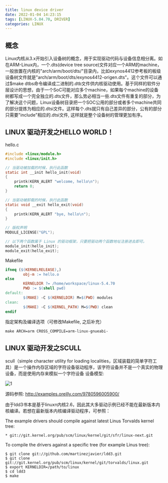 ```yaml
---
title: linux device driver
date: 2022-01-04 14:23:15
tags: [LINUX-5.04.70, DRIVER]
categories: LINUX
---
```


## 概念
Linux内核从3.x开始引入设备树的概念，用于实现驱动代码与设备信息相分离。如在ARM-Linux内，一个.dts(device tree source)文件对应一个ARM的machine，一般放置在内核的"arch/arm/boot/dts/"目录内，比如exynos4412参考板的板级设备树文件就是"arch/arm/boot/dts/exynos4412-origen.dts"。这个文件可以通过$make dtbs命令编译成二进制的.dtb文件供内核驱动使用。基于同样的软件分层设计的思想，由于一个SoC可能对应多个machine，如果每个machine的设备树都写成一个完全独立的.dts文件，那么势必相当一些.dts文件有重复的部分，为了解决这个问题，Linux设备树目录把一个SOC公用的部分或者多个machine共同的部分提炼为相应的.dtsi文件。这样每个.dts就只有自己差异的部分，公有的部分只需要"include"相应的.dtsi文件, 这样就是整个设备树的管理更加有序。

## LINUX 驱动开发之HELLO WORLD！

hello.c

```c
#include <linux/module.h>
#include <linux/init.h>

// 当驱动被加载的时候，执行此函数
static int __init hello_init(void)
{
    printk(KERN_ALERT "welcome, hello\n");
    return 0;
}

// 当驱动被卸载的时候，执行此函数
static void __exit hello_exit(void)
{
    printk(KERN_ALERT "bye, hello\n");
}

// 版权声明
MODULE_LICENSE("GPL");

// 以下两个函数属于 Linux 的驱动框架，只要把驱动两个函数地址注册进去即可。
module_init(hello_init);
module_exit(hello_exit);
```

Makefile

```Makefile
ifneq ($(KERNELRELEASE),)
        obj-m := hello.o
else
        KERNELDIR ?= /home/workspace/linux-5.4.70
        PWD := $(shell pwd)
default:
        $(MAKE) -C $(KERNELDIR) M=$(PWD) modules
clean:
        $(MAKE) -C $(KERNEL_PATH) M=$(PWD) clean
endif
```
指定架构及编译选项（可修改Makefile, 之后补充）
```shell
make ARCH=arm CROSS_COMPILE=arm-linux-gnueabi-
```
## LINUX 驱动开发之SCULL
scull（simple character utility for loading localities，区域装载的简单字符工具）是一个操作内存区域的字符设备驱动程序，该字符设备并不是一个真实的物理设备，而是使用内存来模拟一个字符设备
设备模型:

![1](scull.png)

源码参照: http://examples.oreilly.com/9780596005900/

由于ldd3书本是基于linuxn内核2.6，因此其大多驱动示例已经不能在最新版本内核编译。若想在最新版本内核编译驱动程序，可参照：

The example drivers should compile against latest Linus Torvalds kernel tree:
```
* git://git.kernel.org/pub/scm/linux/kernel/git/sfr/linux-next.git
```
To compile the drivers against a specific tree (for example Linus tree):
```
$ git clone git://github.com/martinezjavier/ldd3.git
$ git clone git://git.kernel.org/pub/scm/linux/kernel/git/torvalds/linux.git
$ export KERNELDIR=/path/to/linux
$ cd ldd3
$ make
```
